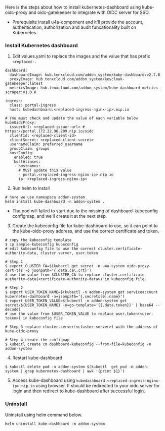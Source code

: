 Here is the steps about how to install kubernetes-dashboard using kube-oidc-proxy and oidc-gatekeeper to integrate with OIDC server for SSO.

* Prerequisite
Install u4a-component and it'll provide the account, authentication, authorization and audit funcationality built on Kubernetes.

### Install Kubernetes dashboard
1. Edit values.yaml to replace the images and the value that has prefix `<replaced-`.
```
dashboard:
  dashboardImage: hub.tenxcloud.com/addon_system/kube-dashboard:v2.7.0
  proxyImage: hub.tenxcloud.com/addon_system/keycloak-gatekeeper:latest
  metricsImage: hub.tenxcloud.com/addon_system/kube-dashboard-metrics-scraper:v1.0.8

ingress:
  class: portal-ingress
  host: kubedashboard.<replaced-ingress-nginx-ip>.nip.io

# You must check and update the value of each variable below
kubeOidcProxy:
  issuerUrl: <replaced-issuer-url> # https://portal.172.22.96.209.nip.io/oidc
  clientId: <replaced-client-id>
  clientSecret: <replaced-client-secret>
  usernameClaim: preferred_username
  groupClaim: groups
  hostConfig:
    enabled: true
    hostAliases:
    - hostnames:
      # MUST update this value
      - portal.<replaced-ingress-nginx-ip>.nip.io
      ip: <replaced-ingress-nginx-ip>
```

2. Run helm to install
```
# here we use namespace addon-system
helm install kube-dashboard -n addon-system .
```
* The pod will failed to start due to the missing of dashboard-kubeconfig configmap, and we'll create it at the next step.

3. Create the kubeconfig file for kube-dashboard to use, so it can point to the kube-oidc-proxy address, and use the correct certificate and token.
```
# copy the kubeconfig template
$ cp sample-kubeconfig kubeconfig
# edit kubeconfig file to use the correct cluster.certificate-authority-data, cluster.server, user.token

# Step 1
$ export CLUSTER_CA=$(kubectl get secret -n u4a-system oidc-proxy-cert-tls -o jsonpath='{.data.ca\.crt}')
$ use the value from $CLUSTER_CA to replace cluster.certificate-authority-data(<certificate-authority-data>) in kubeconfig file

# Step 2
$ export USER_TOKEN_NAME=$(kubectl -n addon-system get serviceaccount kubernetes-dashboard -o=jsonpath='{.secrets[0].name}')
$ export USER_TOKEN_VALUE=$(kubectl -n addon-system get secret/${USER_TOKEN_NAME} -o=go-template='{{.data.token}}' | base64 --decode)
# use the value from $USER_TOKEN_VALUE to replace user.token(<user-token>) in kubeconfig file

# Step 3 replace cluster.server(<cluster-server>) with the address of kube-oidc-proxy

# Step 4 create the configmap
$ kubectl create cm dashboard-kubeconfig --from-file=kubeconfig -n addon-system
```

4. Restart kube-dashboard
```
$ kubectl delete pod -n addon-system $(kubectl  get pod -n addon-system | grep kubernetes-dashboard | awk '{print $1}')
```

5. Access kube-dashboard using `kubedashboard.<replaced-ingress-nginx-ip>.nip.io` using browser. It should be redirected to your oidc server for login and then redirect to kube-dashboard after successful login.

### Uninstall
Uninstall using helm command below.
```
helm uninstall kube-dashboard -n addon-system
```
